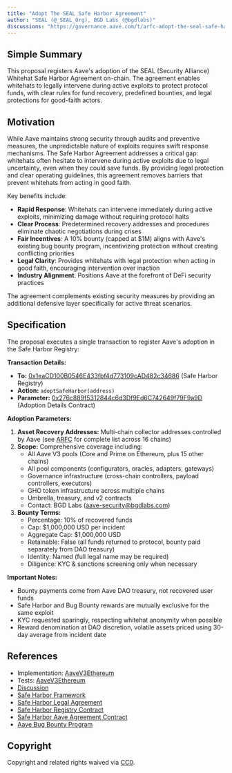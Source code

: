 ```yaml
---
title: "Adopt The SEAL Safe Harbor Agreement"
author: "SEAL (@_SEAL_Org), BGD Labs (@bgdlabs)"
discussions: "https://governance.aave.com/t/arfc-adopt-the-seal-safe-harbor-agreement/23059"
---
```


## Simple Summary

This proposal registers Aave's adoption of the SEAL (Security Alliance) Whitehat Safe Harbor Agreement on-chain. The agreement enables whitehats to legally intervene during active exploits to protect protocol funds, with clear rules for fund recovery, predefined bounties, and legal protections for good-faith actors.

## Motivation

While Aave maintains strong security through audits and preventive measures, the unpredictable nature of exploits requires swift response mechanisms. The Safe Harbor Agreement addresses a critical gap: whitehats often hesitate to intervene during active exploits due to legal uncertainty, even when they could save funds. By providing legal protection and clear operating guidelines, this agreement removes barriers that prevent whitehats from acting in good faith.

Key benefits include:

- **Rapid Response**: Whitehats can intervene immediately during active exploits, minimizing damage without requiring protocol halts
- **Clear Process**: Predetermined recovery addresses and procedures eliminate chaotic negotiations during crises
- **Fair Incentives**: A 10% bounty (capped at $1M) aligns with Aave's existing bug bounty program, incentivizing protection without creating conflicting priorities
- **Legal Clarity**: Provides whitehats with legal protection when acting in good faith, encouraging intervention over inaction
- **Industry Alignment**: Positions Aave at the forefront of DeFi security practices

The agreement complements existing security measures by providing an additional defensive layer specifically for active threat scenarios.

## Specification

The proposal executes a single transaction to register Aave's adoption in the Safe Harbor Registry:

**Transaction Details:**

- **To:** [0x1eaCD100B0546E433fbf4d773109cAD482c34686](https://etherscan.io/address/0x1eaCD100B0546E433fbf4d773109cAD482c34686) (Safe Harbor Registry)
- **Action:** `adoptSafeHarbor(address)`
- **Parameter:** [0x276c889f5312844c6d3Df9Ed6C742649f79F9a9D](https://etherscan.io/address/0x276c889f5312844c6d3Df9Ed6C742649f79F9a9D) (Adoption Details Contract)

**Adoption Parameters:**

1. **Asset Recovery Addresses:** Multi-chain collector addresses controlled by Aave (see [ARFC](https://governance.aave.com/t/arfc-adopt-the-seal-safe-harbor-agreement/23059) for complete list across 16 chains)
2. **Scope:** Comprehensive coverage including:
   - All Aave V3 pools (Core and Prime on Ethereum, plus 15 other chains)
   - All pool components (configurators, oracles, adapters, gateways)
   - Governance infrastructure (cross-chain controllers, payload controllers, executors)
   - GHO token infrastructure across multiple chains
   - Umbrella, treasury, and v2 contracts
   - Contact: BGD Labs (aave-security@bgdlabs.com)
3. **Bounty Terms:**
   - Percentage: 10% of recovered funds
   - Cap: $1,000,000 USD per incident
   - Aggregate Cap: $1,000,000 USD
   - Retainable: False (all funds returned to protocol, bounty paid separately from DAO treasury)
   - Identity: Named (full legal name may be required)
   - Diligence: KYC & sanctions screening only when necessary

**Important Notes:**

- Bounty payments come from Aave DAO treasury, not recovered user funds
- Safe Harbor and Bug Bounty rewards are mutually exclusive for the same exploit
- KYC requested sparingly, respecting whitehat anonymity when possible
- Reward denomination at DAO discretion, volatile assets priced using 30-day average from incident date

## References

- Implementation: [AaveV3Ethereum](https://github.com/bgd-labs/aave-proposals-v3/blob/b4fbda615361d8517b6776c1392ae3b3eaad11f4/src/20251006_AaveV3Ethereum_AdoptTheSEALSafeHarborAgreement/AaveV3Ethereum_AdoptTheSEALSafeHarborAgreement_20251006.sol)
- Tests: [AaveV3Ethereum](https://github.com/bgd-labs/aave-proposals-v3/blob/b4fbda615361d8517b6776c1392ae3b3eaad11f4/src/20251006_AaveV3Ethereum_AdoptTheSEALSafeHarborAgreement/AaveV3Ethereum_AdoptTheSEALSafeHarborAgreement_20251006.t.sol)
- [Discussion](https://governance.aave.com/t/arfc-adopt-the-seal-safe-harbor-agreement/23059)
- [Safe Harbor Framework](https://frameworks.securityalliance.org/safe-harbor/index.html)
- [Safe Harbor Legal Agreement](https://bafybeigvd7z4iemq7vrdcczgyu2afm7egxwrggftiplydc3vdrdmgccwvu.ipfs.w3s.link/The_SEAL_Whitehat_Safe_Harbor_Agremeent_V1_01.pdf)
- [Safe Harbor Registry Contract](https://etherscan.io/address/0x1eaCD100B0546E433fbf4d773109cAD482c34686)
- [Safe Harbor Aave Agreement Contract](https://etherscan.io/address/0x276c889f5312844c6d3Df9Ed6C742649f79F9a9D)
- [Aave Bug Bounty Program](https://immunefi.com/bug-bounty/aave/information/)

## Copyright

Copyright and related rights waived via [CC0](https://creativecommons.org/publicdomain/zero/1.0/).
